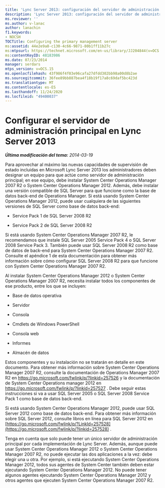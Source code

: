 ```yaml
---
title: 'Lync Server 2013: configuración del servidor de administración principal'
description: 'Lync Server 2013: configuración del servidor de administración principal.'
ms.reviewer: ''
ms.author: v-lanac
author: lanachin
f1.keywords:
- NOCSH
TOCTitle: Configuring the primary management server
ms:assetid: 44e2e9a8-c130-4c66-9871-80b1ff11b27c
ms:mtpsurl: https://technet.microsoft.com/en-us/library/JJ204844(v=OCS.15)
ms:contentKeyID: 48183986
ms.date: 07/23/2014
manager: serdars
mtps_version: v=OCS.15
ms.openlocfilehash: 43f986f4f03e96cafa27dfdd302bb98a00d8b2ae
ms.sourcegitcommit: 36fee89bb887bea4f18b19f17a8c69daf5bc423d
ms.translationtype: MT
ms.contentlocale: es-ES
ms.lasthandoff: 11/24/2020
ms.locfileid: "49400037"
---
```

# <a name="configuring-the-primary-management-server-in-lync-server-2013"></a>Configurar el servidor de administración principal en Lync Server 2013

<div data-xmlns="http://www.w3.org/1999/xhtml">

<div class="topic" data-xmlns="http://www.w3.org/1999/xhtml" data-msxsl="urn:schemas-microsoft-com:xslt" data-cs="https://msdn.microsoft.com/">

<div data-asp="https://msdn2.microsoft.com/asp">



</div>

<div id="mainSection">

<div id="mainBody">

<span> </span>

_**Última modificación del tema:** 2014-03-19_

Para aprovechar al máximo las nuevas capacidades de supervisión de estado incluidas en Microsoft Lync Server 2013 los administradores deben designar un equipo para que actúe como servidor de administración principal; en ese equipo, debe instalar System Center Operations Manager 2007 R2 o System Center Operations Manager 2012. Además, debe instalar una versión compatible de SQL Server para que funcione como la base de datos back-end de Operations Manager. Si está usando System Center Operations Manager 2012, puede usar cualquiera de las siguientes versiones de SQL Server como base de datos back-end:

  - Service Pack 1 de SQL Server 2008 R2

  - Service Pack 2 de SQL Server 2008 R2

Si está usando System Center Operations Manager 2007 R2, le recomendamos que instale SQL Server 2005 Service Pack 4 o SQL Server 2008 Service Pack 3. También puede usar SQL Server 2008 R2 como base de datos de back-end para System Center Operations Manager 2007 R2. Consulte el apéndice 1 de esta documentación para obtener más información sobre cómo configurar SQL Server 2008 R2 para que funcione con System Center Operations Manager 2007 R2.

Al instalar System Center Operations Manager 2012 o System Center Operations Manager 2007 R2, necesita instalar todos los componentes de ese producto, entre los que se incluyen:

  - Base de datos operativa

  - Servidor

  - Consola

  - Cmdlets de Windows PowerShell

  - Consola web

  - Informes

  - Almacén de datos

Estos componentes y su instalación no se tratarán en detalle en este documento. Para obtener más información sobre System Center Operations Manager 2007 R2, consulte la documentación de Operations Manager 2007 R2 en <https://go.microsoft.com/fwlink/p/?linkid=257526> y la documentación de System Center Operations manager 2012 en <https://go.microsoft.com/fwlink/p/?linkid=257527> . Debe seguir estas instrucciones si va a usar SQL Server 2005 o SQL Server 2008 Service Pack 1 como base de datos back-end.

Si está usando System Center Operations Manager 2012, puede usar SQL Server 2012 como base de datos back-end. Para obtener más información sobre SQL Server 2012, consulte libros en línea para SQL Server 2012 en [https://go.microsoft.com/fwlink/p/?LinkId=257528](https://go.microsoft.com/fwlink/p/?linkid=257528) .

Tenga en cuenta que solo puede tener un único servidor de administración principal por cada implementación de Lync Server. Además, aunque puede usar System Center Operations Manager 2012 o System Center Operations Manager 2007 R2, no puede ejecutar las dos aplicaciones a la vez: debe elegir una u otra. Por ejemplo, si está ejecutando System Center Operations Manager 2012, todos sus agentes de System Center también deben estar ejecutando System Center Operations Manager 2012. No puede tener algunos agentes ejecutando System Center Operations Manager 2012 y otros agentes que ejecuten System Center Operations Manager 2007 R2.

</div>

<span> </span>

</div>

</div>

</div>

